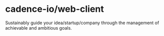 # cadence-io/web-client

Sustainably guide your idea/startup/company through the management of achievable and ambitious goals.
